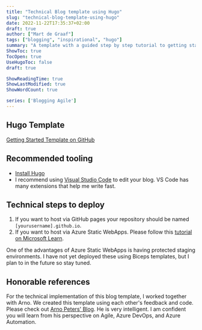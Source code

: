 ```yaml
---
title: "Technical Blog template using Hugo"
slug: "technical-blog-template-using-hugo"
date: 2022-11-22T17:35:37+02:00
draft: true
author: ["Mart de Graaf"]
tags: ["blogging", "inspirational", "hugo"]
summary: "A template with a guided step by step tutorial to getting started with Hugo."
ShowToc: true
TocOpen: true
UseHugoToc: false
draft: true

ShowReadingTime: true
ShowLastModified: true
ShowWordCount: true

series: ['Blogging Agile']
---
```


## Hugo Template

[Getting Started Template on GitHub](https://github.com/martdegraaf/blogging-template)

## Recommended tooling

- [Install Hugo](https://gohugo.io/installation/)
- I recommend using [Visual Studio Code](https://code.visualstudio.com/) to edit your blog. VS Code has many extensions that help me write fast.

## Technical steps to deploy

1. If you want to host via GitHub pages your repository should be named `[yourusername].github.io`.
1. If you want to host via Azure Static WebApps. Please follow this [tutorial on Microsoft Learn](https://learn.microsoft.com/en-us/azure/static-web-apps/publish-hugo).

One of the advantages of Azure Static WebApps is having protected staging environments. I have not yet deployed these using Biceps templates, but I plan to in the future so stay tuned.

## Honorable references

For the technical implementation of this blog template, I worked together with Arno. We created this template using each other's feedback and code. Please check out [Arno Peters' Blog](https://www.arnopeters.nl/). He is very intelligent. I am confident you will learn from his perspective on Agile, Azure DevOps, and Azure Automation.
